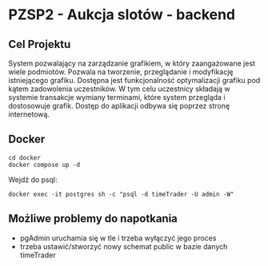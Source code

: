 # PZSP2 - Aukcja slotów - backend

## Cel Projektu
System pozwalający na zarządzanie grafikiem, w który zaangażowane
jest wiele podmiotów. Pozwala na tworzenie, przeglądanie i modyfikację istniejącego
grafiku. Dostępna jest funkcjonalność optymalizacji grafiku pod kątem zadowolenia
uczestników. W tym celu uczestnicy składają w systemie transakcje wymiany terminami,
które system przegląda i dostosowuje grafik. Dostęp do aplikacji odbywa się
poprzez stronę internetową.

## Docker
```
cd docker
docker compose up -d
```
Wejdź do psql:
```
docker exec -it postgres sh -c "psql -d timeTrader -U admin -W"
```


## Możliwe problemy do napotkania
- pgAdmin uruchamia się w tle i trzeba wyłączyć jego proces
- trzeba ustawić/stworzyć nowy schemat public w bazie danych timeTrader